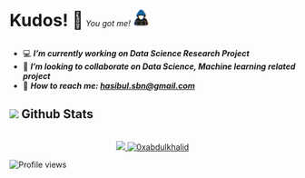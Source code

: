 <style>
  .kd {
    font-size: 30px;
  }
</style>

<div> <b class="kd">Kudos! 🥇</b> <i class="got">You got me!</i> <img src = "https://github.com/0xAbdulKhalid/0xAbdulKhalid/raw/main/assets/mdImages/about_me.gif" width = 30px></div>

<br>

- 💻 **_I’m currently working on Data Science Research Project_**
- 👯 **_I’m looking to collaborate on Data Science, Machine learning related project_**
- 📧 **_How to reach me: **hasibul.sbn@gmail.com**_**

## <img src="https://media.giphy.com/media/iY8CRBdQXODJSCERIr/giphy.gif" width="35"><b> Github Stats </b>

<br>

<div align="center">

<a href="https://github.com/0xabdulkhalid/">
  <img src="https://github-readme-stats.vercel.app/api?username=Hasibull&include_all_commits=true&count_private=true&show_icons=true&line_height=25&title_color=7A7ADB&icon_color=2234AE&text_color=D3D3D3&bg_color=0,000000,130F40" width="450"/>
  <img src="https://github-readme-stats.vercel.app/api/top-langs?username=Hasibull&show_icons=true&locale=en&layout=compact&line_height=20&title_color=7A7ADB&icon_color=2234AE&text_color=D3D3D3&bg_color=0,000000,130F40" width="375"  alt="0xabdulkhalid"/>

</a>
</div>

![Profile views](https://gpvc.arturio.dev/Hasibull)

